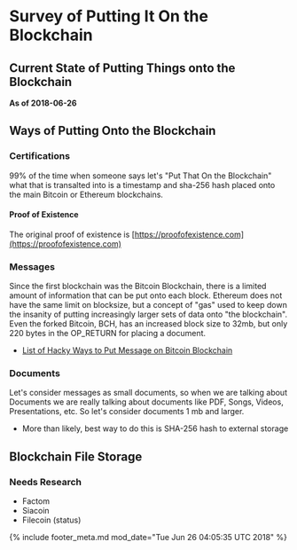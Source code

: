 # Survey of Putting It On the Blockchain
## Current State of Putting Things onto the Blockchain

__As of 2018-06-26__

## Ways of Putting Onto the Blockchain

### Certifications

99% of the time when someone says let's "Put That On the Blockchain" what that
is transalted into is a timestamp and sha-256 hash placed onto the main Bitcoin or
Ethereum blockchains. 

#### Proof of Existence

The original proof of existence is [https://proofofexistence.com](https://proofofexistence.com)

### Messages

Since the first blockchain was the Bitcoin Blockchain, there is a limited
amount of information that can be put onto each block. Ethereum does not have
the same limit on blocksize, but a concept of "gas" used to keep down the
insanity of putting increasingly larger sets of data onto "the blockchain". Even
the forked Bitcoin, BCH, has an increased block size to 32mb, but only 220 bytes
in the OP_RETURN for placing a document.

- [List of Hacky Ways to Put Message on Bitcoin Blockchain](https://www.quora.com/Bitcoin-How-can-I-leave-a-message-in-the-block-chain/answer/Adam-Tache)

### Documents

Let's consider messages as small documents, so when we are talking about 
Documents we are really talking about documents like PDF, Songs, Videos, 
Presentations, etc. So let's consider documents 1 mb and larger.

- More than likely, best way to do this is SHA-256 hash to external storage

## Blockchain File Storage

### Needs Research

- Factom
- Siacoin
- Filecoin (status)

[//]: <> (@rejon I don't know better way show page modified, so in vim:)
[//]: <> (:r! date -u)
{% include footer_meta.md mod_date="Tue Jun 26 04:05:35 UTC 2018" %}
